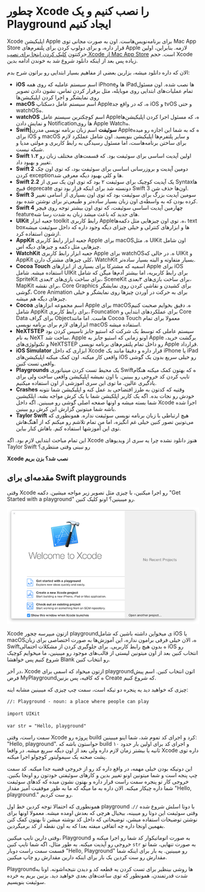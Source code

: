 # چطور Xcode را نصب کنیم و یک Playground ایجاد کنیم

Xcode اپلیکیشن Apple برای برنامه‌نویس‌هاست. اون به صورت مجانی توی Mac App Store قرار داره، و برای دولوپ کردن برای پلتفرم‌های Apple لازمه. بنابراین، اولین حرکتتون [کلیک کردن اینجا برای نصب Xcode از Mac App Store](https://itunes.apple.com/us/app/xcode/id497799835?mt=12&at=10l8cn&ct=hws) است. حجم Xcode زیاده پس بعد از اینکه دانلود شروع شد به خوندن ادامه بدین.

الان که داره دانلود میشه،‌ بزارین بعضی از مفاهیم بسیار ابتدایی رو براتون شرح بدم:

- **iOS** اسم سیستم عاملیه که روی همه iPhoneها و iPadها نصب شده. اون مسئول تمام عملیات‌های ابتدایی روی موبایله، مثل برقرار کردن تماس، نشون دادن تصویر روی نمایشگر و اجرا کردن اپلیکیشن‌ها
- **macOS** اسم سیستم عامل دسکتاپ Appleه، که در واقع جد iOS و tvOS و حتی watchOSه.
- **watchOS** اسم کوچکترین سیستم عامل Appleه، که مسئول اجرا کردن اپلیکیشن‌ها و نمایش دادن Notificationها روی Apple Watchه.
- **Swift|سوئیفت** اسم زبان برنامه نویسی مدرن Appleه که به شما این اجازه رو میده برای iOS و macOS و سایر پلتفرم‌ها اپلیکیشن بنویسید. اون شامل عملکرد لازم برای ساختن برنامه‌هاست، اما مسئول رسیدگی به رابط کاربری و مولتی مدیا و شبکه نیست.
- **Swift ۱.۲** اولین آپدیت اساسی برای سوئیفت بود. که قسمت‌های مختلف زبان رو تغییر و بهبود داد.
- **Swift 2** دومین آپدیت و بروزرسانی اساسی برای سوئیفت بود، که توی اون چک کردن exceptionها و کلی بهبود دیگه معرفی شد.
- **Swift 2.2** یک آپدیت کوچیک برای سوئیفت ۲ بود که توی اون یک سری از Syntaxها قبیح deprecate دونسته شد برای اینکه قرار بود توی Swift 3 اون‌ها حذف شن.
- **Swift 3** سومین آپدیت بزرگ برای سوئیفت بود که توی اون بسیاری از اسامی تغییر کرده بودن که به واسطه‌ی اون زبان بسیار ساده‌تر و طبیعی‌تر برای نوشتن شده بود.
- **Swift 4** چهارمین آپدیت اساسی سوئیفت، که توی اون بیشتر توجه روی فیچر featureهای جدید که باعث میشد زبان به شدت رسا شه.
- **UIKit** جعبه ابزار toolkit رابط کاربری Appleه. توی اون چیزهایی مثل دکمه‌ها، text boxها و ابزارهای کنترلی و خیلی چیزای دیگه وجود داره که داخل سوئیفت میشه ازشون استفاده کرد.
- **AppKit** جعبه ابزار رابط کاربری Apple برای macOSه. مثل UIKit اون شامل چیزهایی مثل دکمه و چیزهای دیگه اس.
- **WatchKit** جعبه ابزار رابط کاربری Apple برای watchOSه. در حالی که UIKit و AppKit کلی چیزهای مشترک دارن، WatchKit بسیار متفاوته و البته بسیار ساده‌تر.
- **Cocoa Touch** اسمیه که مشترکا برای بسیاری از ابزارهای Apple برای iOS استفاده میشه. شامل UIKit برای رابط کاربریه، اما بیشتر آدم‌ها میگن که شامل SpriteKit برای ساخت بازی‌های ۲بعدی، SceneKit برای ساخت بازی‌های ۳بعدی، MapKit برای نقشه، Core Graphics برای کشیدن و نقاشی کردن روی نمایشگر گوشی، Core Animation برای به حرکت در آوردن چیز‌ها روی نمایشگر و خیلی چیزهای دیگه هم میشه.
- **Cocoa** اسم مجموعه ابزارهای Apple برای macOSه. دقیق بخوایم صحبت کنیم شامل AppKit برای رابط کاربری، Founcation برای عملکردهای ابتدایی و Core Data برای گراف Objectهاست. اما مانند Cocoa Touch معمولا برای تمام ابزارهای لازم برای برنامه نویسی macOS استفاده میشه.
- **NeXTSTEP** سیستم عاملی که توسط یک شرکت که استیو جابز تاسیس کردن بود به نام NeXT ساخت شد. Apple اونو زمانی که استیو جابز به Apple برگشت خرید، و تکنولوژی‌های NeXTSTEP رو داخل تمام پلتفرم‌های برنامه نویسی Apple قرارداد.
- **iOS Simulator** ابزاری که داخل Xcode قرار داره و دقیقا مانند یک iPhone یا iPad واقعی کار میکنه. اون کمک میکنه اپلیکیشن‌های iOS رو خیلی سریع بدون یک گوشی واقعی تست کنین.
- **Playgrounds** یک محیط تست کردن مینیاتوری Swiftه که بهتون کمک میکنه هنگام تایپ کردن کد خروجی رو ببینین. با اون نمیشه اپلیکیشن واقعی ساخت ولی برای یادگیری عالین. ما توی این سری آموزشی از اون استفاده میکنیم.
- **Crashes** وقتیه که کدتون به طرز افتضاحی بد عمل کنه و اپلیکیشن شما نتونه خودش رو نجات بده. اگه یک کاربر اپلکیشن شما با یک کرش مواجه بشه، اپلکیشین شما بسته میشه و اونها صفحه اصلی گوشی رو میبینین. اگه داخل Xcode اجرا شده باشه شما میتونین گزارش این کرش رو ببینین.
- **Taylor Swift** هیچ ارتباطی با زبان برنامه نویسی سوئیفت نداره. همونطوری که می‌تونین تصور کنین خیلی غم انگیزه، اما من تمام تلاشم رو میکنم که از آهنگ‌هاش توی این آموزشها استفاده کنم. باهاش کنار بیاین.

این تمام مباحث ابتدایی لازم بود. اگه Xcode هنوز دانلود نشده چرا یه سری از ویدیو‌های Taylor Swift رو نبینی وقتی منتظری؟ 

**Xcode نصب شد؟ بزن بریم**

## مقدمه‌ای برای Swift playgrounds

وقتی Xcode رو اجرا میکنین، با چیزی مثل تصویر زیر مواجه میشین. دکمه "Get Started with a playground" رو میبینین؟ اونو کلیک کنین.

![وقتی Xcode اجرا میشه ازتون میپرسه چجور پروژه‌ای رو میخواین بسازین. لطفا Get Started with a Playground رو انتخاب کنین.](0-1.png)

Xcode ازتون میپرسه چجور playgroundی میخواین داشته باشین که شامل iOS یا macOSه، الان خیلی فرقی برامون نداره، این آموزش‌ها به صورت اختصاصی برای زبان Swiftه بدون هیچ رابط کاربریی. برای جلوگیری کردن از مشکلات احتمالی iOS رو انتخاب کنین بعد از اون میتونین لیستی از قالب‌های موجود رو میبینین، ما میخوایم کوچیک شروع کنیم پس خواهشا Blank رو انتخاب کنین.

در آخر، Xcode  ازتون میخواد که اسمی برای playgroundاتون انتخاب کنین. اسم پیش فرض MyPlaygroundه که کافیه، پس بزنین Create که شروع کنیم.

چیزی که خواهید دید یه پنجره دو تیکه است، سمت چپ چیزی که میبینین مشابه اینه:

    //: Playground - noun: a place where people can play

    import UIKit

    var str = "Hello, playground"

سمت راست، وقتی Xcode پروژه رو build کرد و اجرای کد تموم شد، شما اینو میبینین: "Hello, playground". حواستون باشه که build و اجرای کد برای اولین بار حدود ۱۰ ثانیه یا بیشتر زمان لازم داره ولی بعد از اون دیگه سریع میشه. در واقعا Xcode داره توی پشت صحنه یک سیمولیتور کوچولو اجرا میکنه.

این دوتیکه بودن خیلی مهمه، در واقع داره کد رو از خروجی قضیه جدا میکنه. کد سمت چپ پنجه است و شما میتونین اونو تغییر بدین و کارهای سوئیفتی خودتون رو اونجا بکنین. خروجی کار تو پنجره سمت راست قرار داره و بهتون نشون میده که کدهای سوئیفت شما داره چیکار میکنه. الان داره به ما میگه که ما به طور موفقیت آمیز مقدار "Hello, playground." رو ست کردیم.

همونطوری که احتمالا توجه کردین خط اول playground با دوتا اسلش شروع شده `//`. وقتی سوئیفت این دوتا رو میبینه، بیخیال هرچی که بعدش اومده میشه. معمولا اونها برای نوشتن توضیحات استفاده میشن، توضیحاتی که داخل کد نوشته میشن تا بهتون کمک کنن بفهمین اونجا داره چه اتفاقی میفته بعدا که به اون نقطه از کد برمیگردین.

وقتی دارین تایپ میکنین، Playground به صورت اتوماتیکوار کد شما رو اجرا میکنه و خروجی رو آپدیت میکنه. به طور مثال، اگه شما تایپ کنین `str` به صورت تنهایی، شما تو قسمت سمت راست دوبار "Hello, Playground" رو میبینین. یه بار برای اینکه شما مقدارش رو ست کردین یک بار برای اینکه دارین مقدارش رو چاپ میکنین.

Playgroundها روشی بینظیر برای تست کردن یه قطعه کد و دیدن نتیجه‌اشونه. اونا به شدت قدرتمندن،‌ همونطور که توی ساعت‌های بعدی خواهید دید. بزنین بریم یه خرده سوئیفت بنویسیم.

